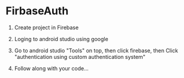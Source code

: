 # FirbaseAuth


1) Create project in Firebase

2) Loging to android studio using google

2) Go to android studio "Tools" on top, then click firebase, then Click "authentication using custom authentication system"

3) Follow along with your code...
